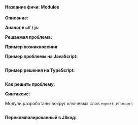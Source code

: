 #### **Название фичи: Modules**

**Описание:**

**Аналог в c\# / js**:

**Решаемая проблема:**

**Пример возникновения:**

**Пример проблемы на JavaScript:**

```js

```

**Пример решения на TypeScript:**

```js

```

**Как решить проблему**:

**Синтаксис**[:](https://citifox.ru/event/adidas-dance-battle/)

Модули разработаны вокруг ключевых слов `export `и `import`

```js

```

**Перекомпилированный в JSкод:**

```js

```



